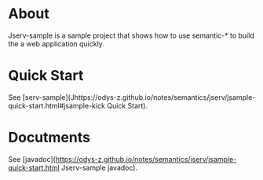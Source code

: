 # About

Jserv-sample is a sample project that shows how to use semantic-* to build the a web application quickly.

# Quick Start

See [serv-sample](Jhttps://odys-z.github.io/notes/semantics/jserv/jsample-quick-start.html#jsample-kick Quick Start).

# Docutments

See [javadoc](https://odys-z.github.io/notes/semantics/jserv/jsample-quick-start.html Jserv-sample javadoc).

